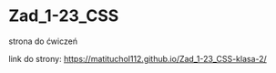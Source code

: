 # Zad_1-23_CSS
strona do ćwiczeń

link do strony: https://matituchol112.github.io/Zad_1-23_CSS-klasa-2/
